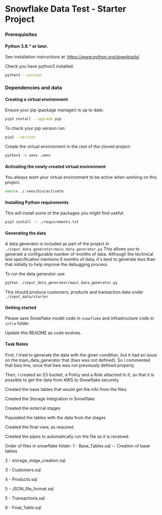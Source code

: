 # Snowflake Data Test - Starter Project

### Prerequisites

#### Python 3.8.* or later.

See installation instructions at: https://www.python.org/downloads/

Check you have python3 installed:

```bash
python3 --version
```

### Dependencies and data

#### Creating a virtual environment

Ensure your pip (package manager) is up to date:

```bash
pip3 install --upgrade pip
```

To check your pip version run:

```bash
pip3 --version
```

Create the virtual environment in the root of the cloned project:

```bash
python3 -m venv .venv
```

#### Activating the newly created virtual environment

You always want your virtual environment to be active when working on this project.

```bash
source ./.venv/bin/activate
```

#### Installing Python requirements

This will install some of the packages you might find useful:

```bash
pip3 install -r ./requirements.txt
```


#### Generating the data

A data generator is included as part of the project in `./input_data_generator/main_data_generator.py`
This allows you to generate a configurable number of months of data.
Although the technical test specification mentions 6 months of data, it's best to generate
less than that initially to help improve the debugging process.

To run the data generator use:

```bash
python ./input_data_generator/main_data_generator.py
```

This should produce customers, products and transaction data under `./input_data/starter`



#### Getting started

Please save Snowflake model code in `snowflake` and infrastructure code in `infra` folder.

Update this README as code evolves.

#### Task Notes

First, I tried to generate the data with the given condition, but it had an issue on the main_data_generator that  (bws was not defined). So I commented that bws line, once that bws was not previously defined properly.

Then, I created an S3 bucket, a Policy and a Role attached to it, so that it is possible to get the data from AWS to Snowflake securely.

Created the base tables that would get the info from the files.

Created the Storage Integration in Snowflake

Created the external stages

Populated the tables with the data from the stages

Created the final view, as required.

Created the pipes to automatically run the file as it is received.

Order of files in snowflake folder:
1 - Base_Tables.sql -- Creation of base tables

2 - storage_stage_creation.sql 

3 - Customers.sql

4 - Products.sql

5 - JSON_file_format.sql

5 - Transactions.sql

6 - Final_Table.sql

